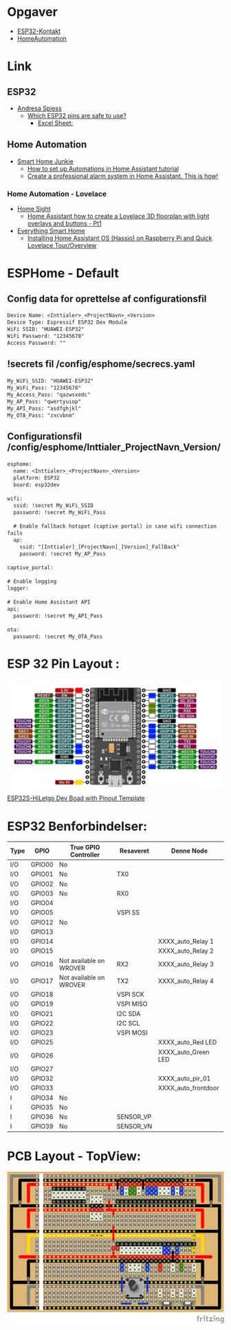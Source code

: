 # Opgaver
* [ESP32-Kontakt](https://github.com/mstedet/ESP32-2020/tree/master/Opgaver/ESP32-Kontakt)
* [HomeAutomation](https://github.com/mstedet/ESP32-2020/tree/master/Opgaver/Home%20Automation)

# Link
## ESP32
* [Andresa Spiess](https://www.youtube.com/c/AndreasSpiess/playlists)
  * [Which ESP32 pins are safe to use?](https://www.youtube.com/watch?v=LY-1DHTxRAk)
    * [Excel Sheet:](https://www.youtube.com/redirect?v=LY-1DHTxRAk&event=video_description&redir_token=QUFFLUhqbDg0S3ZSNW1mSmFqSURKVy1JVHNIbmlDMzY3QXxBQ3Jtc0ttNzNkdlN0YVBKVjg2YURZNl9TR2h6SWgwbExaS0RjVTNsWnZELWFEZHVfNHRMZ2xDU25lSDZnVVdYN0xvYl8yMTZ1eG1fak1WSmFHdHNDUDg2WjNIMk5BY3dqQVFlOHJhOHByaExVTkhnZEpuRVV1NA%3D%3D&q=https%3A%2F%2Fdrive.google.com%2Ffile%2Fd%2F1gbKM7DA7PI7s1-ne_VomcjOrb0bE2TPZ%2Fview%3Fusp%3Dsharing)

## Home Automation
* [Smart Home Junkie](https://www.youtube.com/c/smarthomejunkie/playlists)
  * [How to set up Automations in Home Assistant tutorial](https://www.youtube.com/watch?v=KXTs5_x_T5c)
  * [Create a professional alarm system in Home Assistant. This is how!](https://www.youtube.com/watch?v=JPSDAszlII4&list=PLKuGrHcHLKMjYTsVN8IAKPLE21MbqkISO)

### Home Automation - Lovelace
* [Home Sight](https://www.youtube.com/channel/UCT4bjO68FpyOsVoQAe45MGQ)
  * [Home Assistant how to create a Lovelace 3D floorplan with light overlays and buttons - Pt1](https://www.youtube.com/watch?v=xGIH6MlbRn0)
* [ Everything Smart Home](https://www.youtube.com/channel/UCrVLgIniVg6jW38uVqDRIiQ)
  * [Installing Home Assistant OS (Hassio) on Raspberry Pi and Quick Lovelace Tour/Overview](https://www.youtube.com/watch?v=SHg6fa0x7OA)

# ESPHome - Default
## Config data for oprettelse af configurationsfil
```
Device Name: <Inttialer>_<ProjectNavn>_<Version>
Device Type: Espressif ESP32 Dev Module
WiFi SSID: "HUAWEI-ESP32"
WiFi Password: "12345678"
Access Password: ""
```
## !secrets fil /config/esphome/secrecs.yaml
```
My_WiFi_SSID: "HUAWEI-ESP32"
My_WiFi_Pass: "12345678"
My_Access_Pass: "qazwsxedc"
My_AP_Pass: "qwertyuiop"
My_API_Pass: "asdfghjkl"
My_OTA_Pass: "zxcvbnm"
```
## Configurationsfil /config/esphome/Inttialer_ProjectNavn_Version/
```
esphome:
  name: <Inttialer>_<ProjectNavn>_<Version>
  platform: ESP32
  board: esp32dev

wifi:
  ssid: !secret My_WiFi_SSID
  password: !secret My_WiFi_Pass

  # Enable fallback hotspot (captive portal) in case wifi connection fails
  ap:
    ssid: "[Inttialer]_[ProjectNavn]_[Version]_FallBack"
    password: !secret My_AP_Pass

captive_portal:

# Enable logging
logger:

# Enable Home Assistant API
api:
  password: !secret My_API_Pass

ota:
  password: !secret My_OTA_Pass
```

# ESP 32 Pin Layout :
![ESP32 PinLayout](/Images/ESP32S-HiLetgo_1377x724.png)  
[ESP32S-HiLetgo Dev Boad with Pinout Template](https://forum.fritzing.org/t/esp32s-hiletgo-dev-boad-with-pinout-template/5357)  

# ESP32 Benforbindelser:
| Type | GPIO   | True GPIO Controller    | Resaveret | Denne Node          |
| ---  | ---    | -----                   | ----      | -----               |
| I/O  | GPIO00 | No                      |           |                     |
| I/O  | GPIO01 | No                      | TX0       |                     |
| I/O  | GPIO02 | No                      |           |                     |
| I/O  | GPIO03 | No                      | RX0       |                     |
| I/O  | GPIO04 |                         |           |                     |
| I/O  | GPIO05 |                         | VSPI SS   |                     |
| I/O  | GPIO12 | No                      |           |                     |
| I/O  | GPIO13 |                         |           |                     |
| I/O  | GPIO14 |                         |           | XXXX_auto_Relay 1   |
| I/O  | GPIO15 |                         |           | XXXX_auto_Relay 2   |
| I/O  | GPIO16 | Not available on WROVER | RX2       | XXXX_auto_Relay 3   |
| I/O  | GPIO17 | Not available on WROVER | TX2       | XXXX_auto_Relay 4   |
| I/O  | GPIO18 |                         | VSPI SCK  |                     |
| I/O  | GPIO19 |                         | VSPI MISO |                     |
| I/O  | GPIO21 |                         | I2C SDA   |                     |
| I/O  | GPIO22 |                         | I2C SCL   |                     |
| I/O  | GPIO23 |                         | VSPI MOSI |                     |
| I/O  | GPIO25 |                         |           | XXXX_auto_Red LED   |
| I/O  | GPIO26 |                         |           | XXXX_auto_Green LED |
| I/O  | GPIO27 |                         |           |                     |
| I/O  | GPIO32 |                         |           | XXXX_auto_pir_01    |
| I/O  | GPIO33 |                         |           | XXXX_auto_frontdoor |
| I    | GPIO34 | No                      |           |                     |
| I    | GPIO35 | No                      |           |                     |
| I    | GPIO36 | No                      | SENSOR_VP |                     |
| I    | GPIO39 | No                      | SENSOR_VN |                     |

# PCB Layout - TopView:
![PCB Images](/Fritzing/ESP32_PCB_A_002_b_bb.png)
